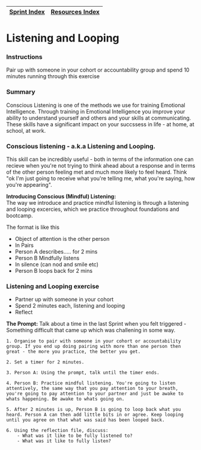 [Sprint Index](../README.md) | [Resources Index](README.md) |
------------|----------|

# Listening and Looping

### Instructions 
Pair up with someone in your cohort or accountability group and spend 10 minutes running through this exercise  

### Summary 
Conscious Listening is one of the methods we use for training Emotional Intelligence. Through training in Emotional Intelligence you improve your ability to understand yourself and others and your skills at communicating. These skills have a significant impact on your succssess in life - at home, at school, at work. 

### Conscious listening - a.k.a Listening and Looping. 
This skill can be incredibly useful - both in terms of the information one can recieve when you're not trying to think ahead about a response and in terms of the other person feeling met and much more likely to feel heard. Think "ok I'm just going to receive what you're telling me, what you're saying, how you're appearing". 

__Introducing Conscious (Mindful) Listening:__  
The way we introduce and practice mindful listening is through a listening and looping excercies, which we practice throughout foundations and bootcamp. 

The format is like this 

- Object of attention is the other person  
- In Pairs  
- Person A describes….. for 2 mins  
- Person B Mindfully listens  
- In silence (can nod and smile etc)  
- Person B loops back for 2 mins  

### Listening and Looping exercise 

- Partner up with someone in your cohort 
- Spend 2 minutes each, listening and looping   
- Reflect  

__The Prompt:__ Talk about a time in the last Sprint when you felt triggered - Something difficult that came up which was challening in some way. 

    1. Organise to pair with someone in your cohort or accountability group. If you end up doing pairing with more than one person then great - the more you practice, the better you get. 

    2. Set a timer for 2 minutes.   

    3. Person A: Using the prompt, talk until the timer ends.  

    4. Person B: Practice mindful listening. You're going to listen attentively, the same way that you pay attention to your breath, you're going to pay attention to your partner and just be awake to whats happening. Be awake to whats going on. 
    
    5. After 2 minutes is up, Person B is going to loop back what you heard. Person A can then add little bits in or agree. Keep looping until you agree on that what was said has been looped back.

    6. Using the reflection file, discuss: 
        - What was it like to be fully listened to? 
        - What was it like to fully listen?
